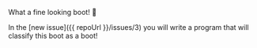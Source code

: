 What a fine looking boot! 👢

In the [new issue]({{ repoUrl }}/issues/3) you will write a program that will classify this boot as a boot!